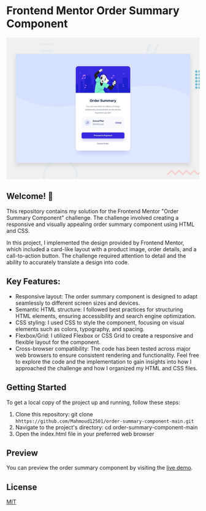 # Frontend Mentor Order Summary Component
![order-summary-component-main](./design/desktop-preview.jpg)

## Welcome! 👋
This repository contains my solution for the Frontend Mentor "Order Summary Component" challenge. The challenge involved creating a responsive and visually appealing order summary component using HTML and CSS.

In this project, I implemented the design provided by Frontend Mentor, which included a card-like layout with a product image, order details, and a call-to-action button. The challenge required attention to detail and the ability to accurately translate a design into code.
## Key Features:
- Responsive layout: The order summary component is designed to adapt seamlessly to different screen sizes and devices.
- Semantic HTML structure: I followed best practices for structuring HTML elements, ensuring accessibility and search engine optimization.
- CSS styling: I used CSS to style the component, focusing on visual elements such as colors, typography, and spacing.
- Flexbox/Grid: I utilized Flexbox or CSS Grid to create a responsive and flexible layout for the component.
- Cross-browser compatibility: The code has been tested across major web browsers to ensure consistent rendering and functionality.
Feel free to explore the code and the implementation to gain insights into how I approached the challenge and how I organized my HTML and CSS files.

## Getting Started
To get a local copy of the project up and running, follow these steps:

1. Clone this repository: git clone `hhttps://github.com/Mahmoud12501/order-summary-component-main.git`
2. Navigate to the project's directory: cd order-summary-component-main
3. Open the index.html file in your preferred web browser
## Preview
You can preview the order summary component by visiting the [live demo](https://choosealicense.com/licenses/mit/).
## License

[MIT](https://choosealicense.com/licenses/mit/)